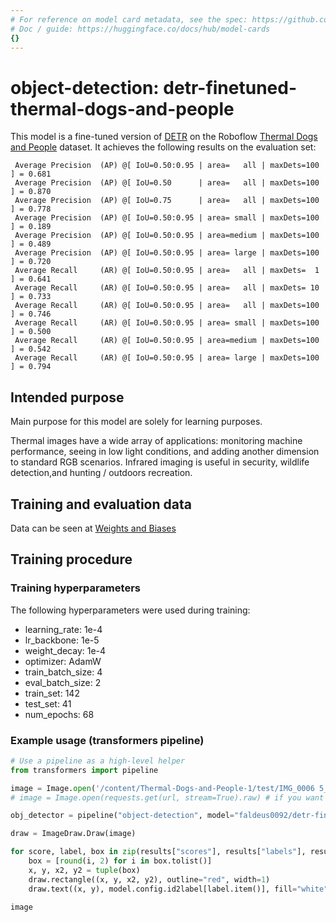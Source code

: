 ```yaml
---
# For reference on model card metadata, see the spec: https://github.com/huggingface/hub-docs/blob/main/modelcard.md?plain=1
# Doc / guide: https://huggingface.co/docs/hub/model-cards
{}
---
```


# object-detection: detr-finetuned-thermal-dogs-and-people

<!-- Provide a quick summary of what the model is/does. -->

This model is a fine-tuned version of [DETR](https://huggingface.co/facebook/detr-resnet-50) on the Roboflow [Thermal Dogs and People](https://public.roboflow.com/object-detection/thermal-dogs-and-people/1) dataset.
It achieves the following results on the evaluation set:

```
 Average Precision  (AP) @[ IoU=0.50:0.95 | area=   all | maxDets=100 ] = 0.681
 Average Precision  (AP) @[ IoU=0.50      | area=   all | maxDets=100 ] = 0.870
 Average Precision  (AP) @[ IoU=0.75      | area=   all | maxDets=100 ] = 0.778
 Average Precision  (AP) @[ IoU=0.50:0.95 | area= small | maxDets=100 ] = 0.189
 Average Precision  (AP) @[ IoU=0.50:0.95 | area=medium | maxDets=100 ] = 0.489
 Average Precision  (AP) @[ IoU=0.50:0.95 | area= large | maxDets=100 ] = 0.720
 Average Recall     (AR) @[ IoU=0.50:0.95 | area=   all | maxDets=  1 ] = 0.641
 Average Recall     (AR) @[ IoU=0.50:0.95 | area=   all | maxDets= 10 ] = 0.733
 Average Recall     (AR) @[ IoU=0.50:0.95 | area=   all | maxDets=100 ] = 0.746
 Average Recall     (AR) @[ IoU=0.50:0.95 | area= small | maxDets=100 ] = 0.500
 Average Recall     (AR) @[ IoU=0.50:0.95 | area=medium | maxDets=100 ] = 0.542
 Average Recall     (AR) @[ IoU=0.50:0.95 | area= large | maxDets=100 ] = 0.794
```
## Intended purpose

Main purpose for this model are solely for learning purposes.

Thermal images have a wide array of applications: monitoring machine performance, seeing in low light conditions, and adding another dimension to standard RGB scenarios. Infrared imaging is useful in security, wildlife detection,and hunting / outdoors recreation.

## Training and evaluation data

Data can be seen at [Weights and Biases](https://wandb.ai/faldeus0092/thermal-dogs-and-people/runs/zjt8bp9x?workspace=user-faldeus0092)

## Training procedure

### Training hyperparameters

The following hyperparameters were used during training:
- learning_rate: 1e-4
- lr_backbone: 1e-5
- weight_decay: 1e-4
- optimizer: AdamW
- train_batch_size: 4
- eval_batch_size: 2
- train_set: 142
- test_set: 41
- num_epochs: 68

### Example usage (transformers pipeline)
```py
# Use a pipeline as a high-level helper
from transformers import pipeline

image = Image.open('/content/Thermal-Dogs-and-People-1/test/IMG_0006 5_jpg.rf.cd46e6a862d6ffb7fce6795067ce7cc7.jpg')
# image = Image.open(requests.get(url, stream=True).raw) # if you want to open from url

obj_detector = pipeline("object-detection", model="faldeus0092/detr-finetuned-thermal-dogs-and-people")

draw = ImageDraw.Draw(image)

for score, label, box in zip(results["scores"], results["labels"], results["boxes"]):
    box = [round(i, 2) for i in box.tolist()]
    x, y, x2, y2 = tuple(box)
    draw.rectangle((x, y, x2, y2), outline="red", width=1)
    draw.text((x, y), model.config.id2label[label.item()], fill="white")

image
```


